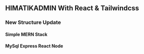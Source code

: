 ## HIMATIKADMIN With React & Tailwindcss

### New Structure Update

#### Simple MERN Stack
#### MySql Express React Node

